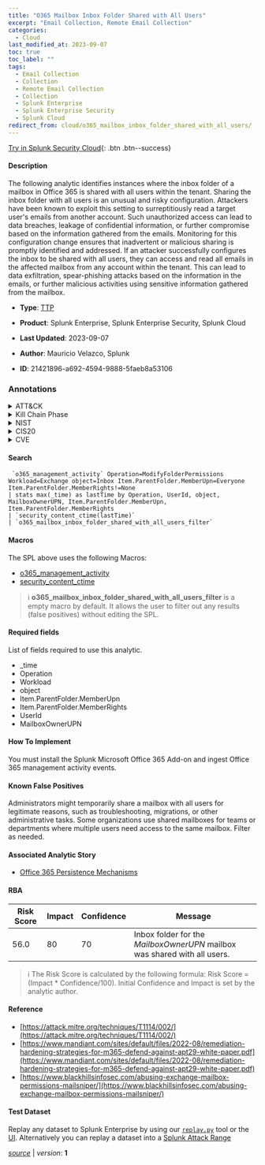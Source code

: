 ```yaml
---
title: "O365 Mailbox Inbox Folder Shared with All Users"
excerpt: "Email Collection, Remote Email Collection"
categories:
  - Cloud
last_modified_at: 2023-09-07
toc: true
toc_label: ""
tags:
  - Email Collection
  - Collection
  - Remote Email Collection
  - Collection
  - Splunk Enterprise
  - Splunk Enterprise Security
  - Splunk Cloud
redirect_from: cloud/o365_mailbox_inbox_folder_shared_with_all_users/
---
```




[Try in Splunk Security Cloud](https://www.splunk.com/en_us/cyber-security.html){: .btn .btn--success}

#### Description

The following analytic identifies instances where the inbox folder of a mailbox in Office 365 is shared with all users within the tenant. Sharing the inbox folder with all users is an unusual and risky configuration. Attackers have been known to exploit this setting to surreptitiously read a target user&#39;s emails from another account. Such unauthorized access can lead to data breaches, leakage of confidential information, or further compromise based on the information gathered from the emails. Monitoring for this configuration change ensures that inadvertent or malicious sharing is promptly identified and addressed. If an attacker successfully configures the inbox to be shared with all users, they can access and read all emails in the affected mailbox from any account within the tenant. This can lead to data exfiltration, spear-phishing attacks based on the information in the emails, or further malicious activities using sensitive information gathered from the mailbox.

- **Type**: [TTP](https://github.com/splunk/security_content/wiki/Detection-Analytic-Types)
- **Product**: Splunk Enterprise, Splunk Enterprise Security, Splunk Cloud

- **Last Updated**: 2023-09-07
- **Author**: Mauricio Velazco, Splunk
- **ID**: 21421896-a692-4594-9888-5faeb8a53106

### Annotations
<details>
  <summary>ATT&CK</summary>

<div markdown="1">

#### [ATT&CK](https://attack.mitre.org/)

| ID          | Technique   | Tactic         |
| ----------- | ----------- |--------------- |
| [T1114](https://attack.mitre.org/techniques/T1114/) | Email Collection | Collection |

| [T1114.002](https://attack.mitre.org/techniques/T1114/002/) | Remote Email Collection | Collection |

</div>
</details>


<details>
  <summary>Kill Chain Phase</summary>

<div markdown="1">

* Exploitation


</div>
</details>


<details>
  <summary>NIST</summary>

<div markdown="1">

* DE.CM



</div>
</details>

<details>
  <summary>CIS20</summary>

<div markdown="1">

* CIS 10



</div>
</details>

<details>
  <summary>CVE</summary>

<div markdown="1">


</div>
</details>


#### Search

```
 `o365_management_activity` Operation=ModifyFolderPermissions Workload=Exchange object=Inbox Item.ParentFolder.MemberUpn=Everyone Item.ParentFolder.MemberRights!=None 
| stats max(_time) as lastTime by Operation, UserId, object, MailboxOwnerUPN, Item.ParentFolder.MemberUpn, Item.ParentFolder.MemberRights 
| `security_content_ctime(lastTime)` 
| `o365_mailbox_inbox_folder_shared_with_all_users_filter`
```

#### Macros
The SPL above uses the following Macros:
* [o365_management_activity](https://github.com/splunk/security_content/blob/develop/macros/o365_management_activity.yml)
* [security_content_ctime](https://github.com/splunk/security_content/blob/develop/macros/security_content_ctime.yml)

> :information_source:
> **o365_mailbox_inbox_folder_shared_with_all_users_filter** is a empty macro by default. It allows the user to filter out any results (false positives) without editing the SPL.



#### Required fields
List of fields required to use this analytic.
* _time
* Operation
* Workload
* object
* Item.ParentFolder.MemberUpn
* Item.ParentFolder.MemberRights
* UserId
* MailboxOwnerUPN



#### How To Implement
You must install the Splunk Microsoft Office 365 Add-on and ingest Office 365 management activity events.
#### Known False Positives
Administrators might temporarily share a mailbox with all users for legitimate reasons, such as troubleshooting, migrations, or other administrative tasks. Some organizations use shared mailboxes for teams or departments where multiple users need access to the same mailbox. Filter as needed.

#### Associated Analytic Story
* [Office 365 Persistence Mechanisms](/stories/office_365_persistence_mechanisms)




#### RBA

| Risk Score  | Impact      | Confidence   | Message      |
| ----------- | ----------- |--------------|--------------|
| 56.0 | 80 | 70 | Inbox folder for the $MailboxOwnerUPN$ mailbox was shared with all users. |


> :information_source:
> The Risk Score is calculated by the following formula: Risk Score = (Impact * Confidence/100). Initial Confidence and Impact is set by the analytic author.


#### Reference

* [https://attack.mitre.org/techniques/T1114/002/](https://attack.mitre.org/techniques/T1114/002/)
* [https://www.mandiant.com/sites/default/files/2022-08/remediation-hardening-strategies-for-m365-defend-against-apt29-white-paper.pdf](https://www.mandiant.com/sites/default/files/2022-08/remediation-hardening-strategies-for-m365-defend-against-apt29-white-paper.pdf)
* [https://www.blackhillsinfosec.com/abusing-exchange-mailbox-permissions-mailsniper/](https://www.blackhillsinfosec.com/abusing-exchange-mailbox-permissions-mailsniper/)



#### Test Dataset
Replay any dataset to Splunk Enterprise by using our [`replay.py`](https://github.com/splunk/attack_data#using-replaypy) tool or the [UI](https://github.com/splunk/attack_data#using-ui).
Alternatively you can replay a dataset into a [Splunk Attack Range](https://github.com/splunk/attack_range#replay-dumps-into-attack-range-splunk-server)




[*source*](https://github.com/splunk/security_content/tree/develop/detections/cloud/o365_mailbox_inbox_folder_shared_with_all_users.yml) \| *version*: **1**